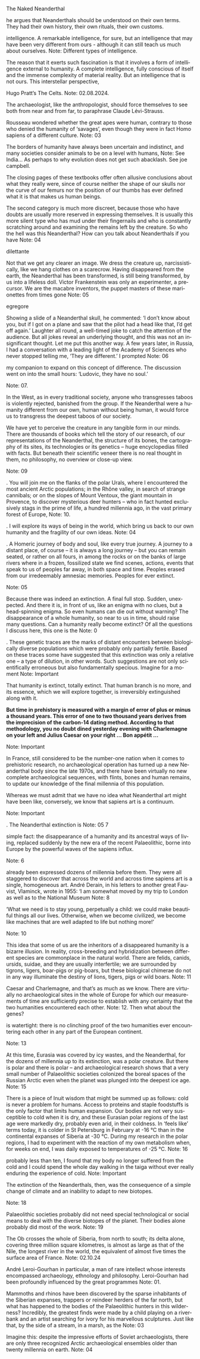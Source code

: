 The Naked Neanderthal

he ar­gues that Ne­an­derthals should be un­der­stood on their own terms. They had their own his­tory, their own rit­u­als, their own cus­toms.

in­tel­li­gence. A re­mark­able in­tel­li­gence, for sure, but an in­tel­li­gence that may have been very dif­fer­ent from ours - al­though it can still teach us much about our­selves.
Note: Different types of intelligence.

The rea­son that it ex­erts such fas­ci­na­tion is that it in­volves a form of in­tel­li­gence ex­ter­nal to hu­man­ity. A com­plete in­tel­li­gence, fully con­scious of it­self and the im­mense com­plex­ity of ma­te­rial re­al­ity. But an in­tel­li­gence that is not ours.
 This in­ter­stel­lar per­spec­tive,

Hugo Pratt’s The Celts.
Note: 02.08.2024.

The ar­chae­ol­o­gist, like the an­thro­pol­o­gist, should force them­selves to see both from near and from far, to para­phrase Claude Lévi-Strauss.

Rousseau won­dered whether the great apes were hu­man, con­trary to those who de­nied the hu­man­ity of ‘sav­ages’, even though they were in fact Homo sapi­ens of a dif­fer­ent cul­ture.
Note: 03

The bor­ders of hu­man­ity have al­ways been un­cer­tain and in­dis­tinct, and many so­ci­eties con­sider an­i­mals to be on a level with hu­mans,
Note: See India... As perhaps to why evolution does not get such abacklash. See joe campbell.

The clos­ing pages of these text­books of­fer of­ten al­lu­sive con­clu­sions about what they re­ally were, since of course nei­ther the shape of our skulls nor the curve of our fe­murs nor the po­si­tion of our thumbs has ever de­fined what it is that makes us hu­man be­ings. 

The sec­ond cat­e­gory is much more dis­creet, be­cause those who have doubts are usu­ally more re­served in ex­press­ing them­selves. It is usu­ally this more silent type who has mud un­der their fin­ger­nails and who is con­stantly scratch­ing around and ex­am­in­ing the re­mains left by the crea­ture. So who the hell was this Ne­an­derthal?
 How can you talk about Ne­an­derthals if you have
Note: 04

dilet­tante

Not that we get any clearer an im­age. We dress the crea­ture up, nar­cis­sis­ti­cally, like we hang clothes on a scare­crow. Hav­ing dis­ap­peared from the earth, the Ne­an­derthal has been trans­formed, is still be­ing trans­formed, by us into a life­less doll. Vic­tor Franken­stein was only an ex­per­i­menter, a pre­cur­sor. We are the macabre in­ven­tors, the pup­pet mas­ters of these mar­i­onettes from times gone
Note: 05

egre­gore

Show­ing a slide of a Ne­an­derthal skull, he com­mented: ‘I don’t know about you, but if I got on a plane and saw that the pi­lot had a head like that, I’d get off again.’ Laugh­ter all round, a well-timed joke to catch the at­ten­tion of the au­di­ence. But all jokes re­veal an un­der­ly­ing thought, and this was not an in­signif­i­cant thought. Let me put this an­other way. A few years later, in Rus­sia, I had a con­ver­sa­tion with a lead­ing light of the Acad­emy of Sci­ences who never stopped telling me, ‘They are dif­fer­ent.’ I prompted 
Note: 06

my com­pan­ion to ex­pand on this con­cept of dif­fer­ence. The dis­cus­sion went on into the small hours: ‘Lu­dovic, they have no soul.’

Note: 07.

In the West, as in ev­ery tra­di­tional so­ci­ety, any­one who trans­gresses taboos is vi­o­lently re­jected, ban­ished from the group.
 If the Ne­an­derthal were a hu­man­ity dif­fer­ent from our own, hu­man with­out be­ing hu­man, it would force us to trans­gress the deep­est taboos of our so­ci­ety.

We have yet to per­ceive the crea­ture in any tan­gi­ble form in our minds. There are thou­sands of books which tell the story of our re­search, of our rep­re­sen­ta­tions of the Ne­an­derthal, the struc­ture of its bones, the car­tog­ra­phy of its sites, its tech­nolo­gies or its ge­net­ics – huge en­cy­clo­pe­dias filled with facts. But be­neath their sci­en­tific ve­neer there is no real thought in them, no phi­los­o­phy, no over­view or close-up view.

Note: 09

. You will join me on the flanks of the po­lar Urals, where I en­coun­tered the most an­cient Arc­tic pop­u­la­tions; in the Rhône val­ley, in search of strange can­ni­bals; or on the slopes of Mount Ven­toux, the gi­ant moun­tain in Provence, to dis­cover mys­te­ri­ous deer hunters – who in fact hunted ex­clu­sively stags in the prime of life, a hun­dred mil­len­nia ago, in the vast pri­mary for­est of Eu­rope,
Note: 10.

. I will ex­plore its ways of be­ing in the world, which bring us back to our own hu­man­ity and the fragility of our own ideas.
Note: 04

. A Home­ric jour­ney of body and soul, like ev­ery true jour­ney. A jour­ney to a dis­tant place, of course – it is al­ways a long jour­ney – but you can re­main seated, or rather on all fours, in among the rocks or on the banks of large rivers where in a frozen, fos­silized state we find scenes, ac­tions, events that speak to us of peo­ples far away, in both space and time. Peo­ples erased from our ir­re­deemably am­ne­siac mem­o­ries. Peo­ples for ever ex­tinct.
 
Note: 05

Be­cause there was in­deed an ex­tinc­tion. A fi­nal full stop.
 Sud­den, un­ex­pected. And there it is, in front of us, like an enigma with no clues, but a head-spin­ning enigma. So even hu­mans can die out with­out warn­ing? The dis­ap­pear­ance of a whole hu­man­ity, so near to us in time, should raise many ques­tions. Can a hu­man­ity re­ally be­come ex­tinct?
 Of all the ques­tions I dis­cuss here, this one is the
Note: 0

. These ge­netic traces are the marks of dis­tant en­coun­ters be­tween bi­o­log­i­cally di­verse pop­u­la­tions which were prob­a­bly only par­tially fer­tile. Based on these traces some have sug­gested that this ex­tinc­tion was only a rel­a­tive one – a type of di­lu­tion, in other words. Such sug­ges­tions are not only sci­en­tif­i­cally er­ro­neous but also fun­da­men­tally spe­cious.
 Imag­ine for a mo­ment
Note: Important

That hu­man­ity is ex­tinct, to­tally ex­tinct. That hu­man branch is no more, and its essence, which we will ex­plore to­gether, is ir­re­versibly ex­tin­guished along with it.


**But time in pre­his­tory is mea­sured with a mar­gin of er­ror of plus or mi­nus a thou­sand years. This er­ror of one to two thou­sand years de­rives from the im­pre­ci­sion of the car­bon-14 dat­ing method. Ac­cord­ing to that method­ol­ogy, you no doubt dined yes­ter­day evening with Charle­magne on your left and Julius Cae­sar on your right … Bon ap­pétit …**

Note: Important

In France, still con­sid­ered to be the num­ber-one na­tion when it comes to pre­his­toric re­search, no ar­chae­o­log­i­cal op­er­a­tion has turned up a new Ne­an­derthal body since the late 1970s, and there have been vir­tu­ally no new com­plete ar­chae­o­log­i­cal se­quences, with flints, bones and hu­man re­mains, to up­date our knowl­edge of the fi­nal mil­len­nia of this pop­u­la­tion.

Whereas we must ad­mit that we have no idea what Ne­an­derthal art might have been like, con­versely, we know that sapi­ens art is a con­tin­uum.

Note: Important

. The Ne­an­derthal ex­tinc­tion is 
Note: 05
7

sim­ple fact: the dis­ap­pear­ance of a hu­man­ity and its an­ces­tral ways of liv­ing, re­placed sud­denly by the new era of the re­cent Palae­olithic, borne into Eu­rope by the pow­er­ful waves of the sapi­ens in­flux.
 
Note: 6

al­ready been ex­pressed dozens of mil­len­nia be­fore them. They were all stag­gered to dis­cover that across the world and across time sapi­ens art is a sin­gle, ho­mo­ge­neous art. An­dré De­rain, in his let­ters to an­other great Fau­vist, Vlam­inck, wrote in 1955: ‘I am some­what moved by my trip to Lon­don as well as to the Na­tional Mu­seum
Note: 8

‘What we need is to stay young, per­pet­u­ally a child: we could make beau­ti­ful things all our lives. Oth­er­wise, when we be­come civ­i­lized, we be­come like ma­chines that are well adapted to life but noth­ing more!’
 
Note: 10

This idea that some of us are the in­her­i­tors of a dis­ap­peared hu­man­ity is a bizarre il­lu­sion. In re­al­ity, cross-breed­ing and hy­bridiza­tion be­tween dif­fer­ent species are com­mon­place in the nat­u­ral world. There are fe­lids, canids, ur­sids, suidae, and they are usu­ally in­ter­fer­tile; we are sur­rounded by tigrons, ligers, boar-pigs or pig-boars, but these bi­o­log­i­cal chimerae do not in any way il­lu­mi­nate the des­tiny of li­ons, tigers, pigs or wild boars.
Note: 11

Cae­sar and Charle­magne, and that’s as much as we know.
 There are vir­tu­ally no ar­chae­o­log­i­cal sites in the whole of Eu­rope for which our mea­sure­ments of time are suf­fi­ciently pre­cise to es­tab­lish with any cer­tainty that the two hu­man­i­ties en­coun­tered each other.
Note: 12. Then what about the genes?

is wa­ter­tight: there is no clinch­ing proof of the two hu­man­i­ties ever en­coun­ter­ing each other in any part of the Eu­ro­pean con­ti­nent.

Note: 13

At this time, Eura­sia was cov­ered by icy wastes, and the Ne­an­derthal, for the dozens of mil­len­nia up to its ex­tinc­tion, was a po­lar crea­ture. But there is po­lar and there is po­lar – and ar­chae­o­log­i­cal re­search shows that a very small num­ber of Palae­olithic so­ci­eties col­o­nized the bo­real spa­ces of the Rus­sian Arc­tic even when the planet was plunged into the deep­est ice age.
Note: 15

There is a piece of Inuit wis­dom that might be summed up as fol­lows: cold is never a prob­lem for hu­mans. Ac­cess to pro­teins and sta­ple food­stuffs is the only fac­tor that lim­its hu­man ex­pan­sion. Our bod­ies are not very sus­cep­ti­ble to cold when it is dry, and these Eurasian po­lar re­gions of the last age were markedly dry, prob­a­bly even arid, in their cold­ness. In ‘feels like’ terms to­day, it is colder in St Pe­ters­burg in Feb­ru­ary at -16 °C than in the con­ti­nen­tal ex­panses of Siberia at -30 °C. Dur­ing my re­search in the po­lar re­gions, I had to ex­per­i­ment with the re­ac­tion of my own me­tab­o­lism when, for weeks on end, I was daily ex­posed to tem­per­a­tures of -25 °C.
Note: 16

prob­a­bly less than ten, I found that my body no longer suf­fered from the cold and I could spend the whole day walk­ing in the taiga with­out ever re­ally en­dur­ing the ex­pe­ri­ence of cold.
Note: Important

The ex­tinc­tion of the Ne­an­derthals, then, was the con­se­quence of a sim­ple change of cli­mate and an in­abil­ity to adapt to new biotopes.

Note: 18

Palae­olithic so­ci­eties prob­a­bly did not need spe­cial tech­no­log­i­cal or so­cial means to deal with the di­verse biotopes of the planet. Their bod­ies alone prob­a­bly did most of the work.
Note: 19

The Ob crosses the whole of Siberia, from north to south; its delta alone, cov­er­ing three mil­lion square kilo­me­tres, is al­most as large as that of the Nile, the long­est river in the world, the equiv­a­lent of al­most five times the sur­face area of France. 
Note: 02.10.24

An­dré Leroi-Gourhan in par­tic­u­lar, a man of rare in­tel­lect whose in­ter­ests en­com­passed ar­chae­ol­ogy, eth­nol­ogy and phi­los­o­phy. Leroi-Gourhan had been pro­foundly in­flu­enced by the great pro­grammes
Note: 01.

Mam­moths and rhi­nos have been dis­cov­ered by the sparse in­hab­i­tants of the Siberian ex­panses, trap­pers or rein­deer herders of the far north, but what has hap­pened to the bod­ies of the Palae­olithic hunters in this wilder­ness? In­cred­i­bly, the great­est finds were made by a child play­ing on a river­bank and an artist search­ing for ivory for his mar­vel­lous sculp­tures. Just like that, by the side of a stream, in a marsh, as the 
Note: 03


 Imag­ine this: de­spite the im­pres­sive ef­forts of So­viet ar­chae­ol­o­gists, there are only three rec­og­nized Arc­tic ar­chae­o­log­i­cal en­sem­bles older than twenty mil­len­nia on earth.
Note: 04
